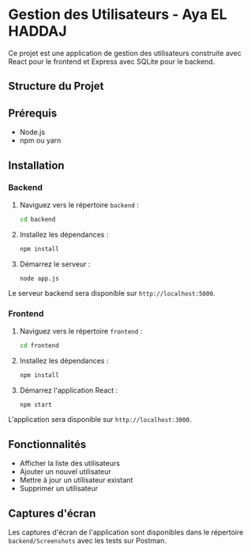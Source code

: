 # Gestion des Utilisateurs - Aya EL HADDAJ

Ce projet est une application de gestion des utilisateurs construite avec React pour le frontend et Express avec SQLite pour le backend.

## Structure du Projet

## Prérequis

- Node.js
- npm ou yarn

## Installation

### Backend

1. Naviguez vers le répertoire `backend` :
    ```sh
    cd backend
    ```

2. Installez les dépendances :
    ```sh
    npm install
    ```

3. Démarrez le serveur :
    ```sh
    node app.js

Le serveur backend sera disponible sur `http://localhost:5000`.

### Frontend

1. Naviguez vers le répertoire `frontend` :
    ```sh
    cd frontend
    ```

2. Installez les dépendances :
    ```sh
    npm install
    ```

3. Démarrez l'application React :
    ```sh
    npm start
    ```

L'application  sera disponible sur `http://localhost:3000`.

## Fonctionnalités

- Afficher la liste des utilisateurs
- Ajouter un nouvel utilisateur
- Mettre à jour un utilisateur existant
- Supprimer un utilisateur

## Captures d'écran

Les captures d'écran de l'application sont disponibles dans le répertoire `backend/Screenshots` avec les tests sur Postman.
